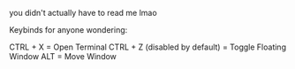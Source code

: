 you didn't actually have to read me lmao



Keybinds for anyone wondering:

CTRL + X = Open Terminal 
CTRL + Z (disabled by default) = Toggle Floating Window
ALT = Move Window
